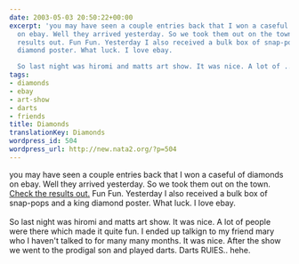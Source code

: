 ```yaml
---
date: 2003-05-03 20:50:22+00:00
excerpt: 'you may have seen a couple entries back that I won a caseful of diamonds
  on ebay. Well they arrived yesterday. So we took them out on the town. Check the
  results out. Fun Fun. Yesterday I also received a bulk box of snap-pops and a king
  diamond poster. What luck. I love ebay.

  So last night was hiromi and matts art show. It was nice. A lot of ...'
tags:
- diamonds
- ebay
- art-show
- darts
- friends
title: Diamonds
translationKey: Diamonds
wordpress_id: 504
wordpress_url: http://new.nata2.org/?p=504
---
```


you may have seen a couple entries back that I won a caseful of diamonds on ebay. Well they arrived yesterday. So we took them out on the town. <a href="http://dopeman.org/diamonds/?">Check the results out.</a> Fun Fun. Yesterday I also received a bulk box of snap-pops and a king diamond poster. What luck. I love ebay.<br/><br/>
So last night was hiromi and matts art show. It was nice. A lot of people were there which made it quite fun. I ended up talkign to my friend mary who I haven't talked to for many many months. It was nice. After the show we went to the prodigal son and played darts. Darts RUlES.. hehe.